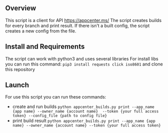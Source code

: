 ## Overview
This script is a client for API https://appcenter.ms/
The script creates builds for every branch and print result.
If there isn't a built config, the script creates a new config from the file.
## Install and Requirements
The script can work with python3 and uses several libraries 
For install libs you can run this command:
`pip3 install requests click iso8601`
and clone this repository
## Launch
For use this script you can run these commands:
- create and run builds 
    `python appcenter_builds.py print --app_name {app name} --owner_name {account name}  --token {your full access token} --config_file {path to config file}`
- print build result
   `python appcenter_builds.py print --app_name {app name} --owner_name {account name} --token {your full access token}`